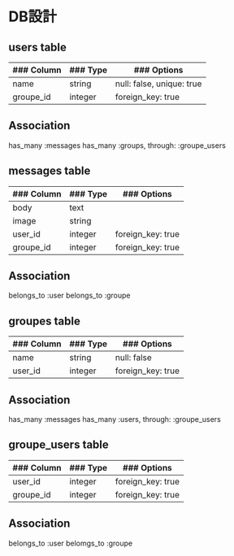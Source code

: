 # DB設計

## users table
| ### Column | ### Type | ### Options               |
|:-----------|----------|---------------------------|
| name       | string   | null: false, unique: true |
| groupe_id  | integer  | foreign_key: true         |

## Association
has_many :messages
has_many :groups, through: :groupe_users

## messages table
| ### Column | ### Type | ### Options               |
|:-----------|----------|---------------------------|
| body       | text     |                           |
| image      | string   |                           |
| user_id    | integer  | foreign_key: true         |
| groupe_id  | integer  | foreign_key: true         |
## Association
belongs_to :user
belongs_to :groupe

## groupes table
| ### Column | ### Type | ### Options               |
|:-----------|----------|---------------------------|
| name       | string   | null: false               |
| user_id    | integer  | foreign_key: true         |

## Association
has_many :messages
has_many :users, through: :groupe_users

## groupe_users table
| ### Column | ### Type | ### Options               |
|:-----------|----------|---------------------------|
| user_id    | integer  | foreign_key: true         |
|groupe_id   | integer  | foreign_key: true         |

## Association
belongs_to :user
belomgs_to :groupe